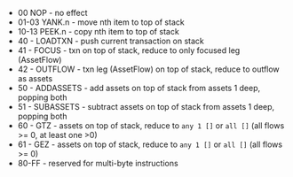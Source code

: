 - 00 NOP - no effect
- 01-03 YANK.n - move nth item to top of stack
- 10-13 PEEK.n - copy nth item to top of stack
- 40 - LOADTXN - push current transaction on stack
- 41 - FOCUS - txn on top of stack, reduce to only focused leg (AssetFlow)
- 42 - OUTFLOW - txn leg (AssetFlow) on top of stack, reduce to outflow as assets
- 50 - ADDASSETS - add assets on top of stack from assets 1 deep, popping both
- 51 - SUBASSETS - subtract assets on top of stack from assets 1 deep, popping both
- 60 - GTZ - assets on top of stack, reduce to `any 1 []` or `all []` (all flows >= 0, at least one >0)
- 61 - GEZ - assets on top of stack, reduce to `any 1 []` or `all []` (all flows >= 0)
- 80-FF - reserved for multi-byte instructions
